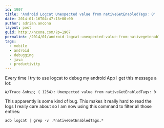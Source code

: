 ```yaml
---
id: 1907
title: 'Android Logcat Unexpected value from nativeGetEnabledTags: 0'
date: 2014-01-16T04:47:13+00:00
author: adrian.ancona
layout: post
guid: http://ncona.com/?p=1907
permalink: /2014/01/android-logcat-unexpected-value-from-nativegetenabledtags-0/
tags:
  - mobile
  - android
  - debugging
  - java
  - productivity
---
```

Every time I try to use logcat to debug my android App I get this message a lot:

```
W/Trace &nbsp; ( 1264): Unexpected value from nativeGetEnabledTags: 0
```

This apparently is some kind of bug. This makes it really hard to read the logs I really care about so I am now using this command to filter all those entries:

```
adb logcat | grep -v .*nativeGetEnabledTags.*
```

<!--more-->
